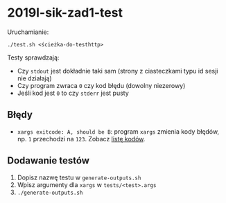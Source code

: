 # 2019l-sik-zad1-test

Uruchamianie:

```
./test.sh <ścieżka-do-testhttp>
```

Testy sprawdzają:
* Czy `stdout` jest dokładnie taki sam (strony z ciasteczkami typu id sesji nie działają)
* Czy program zwraca `0` czy kod błędu (dowolny niezerowy)
* Jeśli kod jest `0` to czy `stderr` jest pusty

## Błędy

* `xargs exitcode: A, should be B`: program `xargs` zmienia kody błędów, np. `1` przechodzi na `123`. Zobacz [listę kodów](http://man7.org/linux/man-pages/man1/xargs.1.html#EXIT_STATUS).

## Dodawanie testów

1. Dopisz nazwę testu w `generate-outputs.sh`
2. Wpisz argumenty dla `xargs` w `tests/<test>.args`
3. `./generate-outputs.sh`
